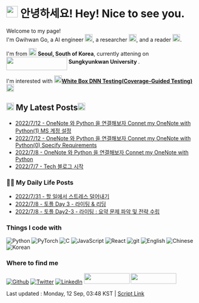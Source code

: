 <!-- 
Section 1
-->
<h1><img src="https://emojis.slackmojis.com/emojis/images/1531849430/4246/blob-sunglasses.gif?1531849430" width="30"/> 안녕하세요! Hey! Nice to see you.</h1>


<p>Welcome to my page! </br> I'm Gwihwan Go, a AI engineer <img src="https://img.icons8.com/external-flat-juicy-fish/60/000000/external-algorithm-data-science-flat-flat-juicy-fish.png" width="20"/>, a researcher <img src="https://img.icons8.com/external-others-pike-picture/50/000000/external-Research-neural-others-pike-picture.png" width="20"/>, and a reader <img src="https://img.icons8.com/fluency/48/000000/book-shelf.png" width="20"/>. 

I'm from <img src="https://img.icons8.com/office/40/000000/south-korea.png" width="20" /> <b>Seoul, South of Korea</b>, currently attening on  <b>  </b><img src="https://user-images.githubusercontent.com/83144588/170834605-a93b91ef-8e9b-4065-8249-0028c431d2a5.png" width="160" height="35" align="middle"/> <b>Sungkyunkwan University </b>. 

I'm interested with <strong><img src="https://emojipedia-us.s3.dualstack.us-west-1.amazonaws.com/thumbs/240/apple/237/fire_1f525.png" width="20" alt="new" /><U>White Box DNN Testing(Coverage-Guided Testing)</U><img src="https://emojipedia-us.s3.dualstack.us-west-1.amazonaws.com/thumbs/240/apple/237/fire_1f525.png" width="20" alt="new" /></strong></p>
<!-- 
Section 1
-->


<!-- 
Section 3 header
-->

<h2><img src="https://emojipedia-us.s3.dualstack.us-west-1.amazonaws.com/thumbs/240/apple/237/fire_1f525.png" width="20" alt="new" /><b> My Latest Posts</b><img src="https://emojipedia-us.s3.dualstack.us-west-1.amazonaws.com/thumbs/240/apple/237/fire_1f525.png" width="20" alt="new" /></h2>
<!-- 
Section 3 header
-->

<!-- 
Section 3
-->
- [2022/7/12 - OneNote 와 Python 을 연결해보자 Connet my OneNote with Python(1) MS 계정 설정](https://velog.io/@return_go/OneNote-%EC%99%80-Python-%EC%9D%84-%EC%97%B0%EA%B2%B0%ED%95%B4%EB%B3%B4%EC%9E%90-Connet-my-OneNote-with-Python-1-MS-%EA%B3%84%EC%A0%95-%EC%84%A4%EC%A0%95) <br>
- [2022/7/12 - OneNote 와 Python 을 연결해보자 Connet my OneNote with Python(0) Specify Requirements](https://velog.io/@return_go/OneNote-%EC%99%80-Python-%EC%9D%84-%EC%97%B0%EA%B2%B0%ED%95%B4%EB%B3%B4%EC%9E%90-Connet-my-OneNote-with-Python-0) <br>
- [2022/7/8 - OneNote 와 Python 을 연결해보자  Connet my OneNote with Python](https://velog.io/@return_go/OneNote-%EC%99%80-Python-%EC%9D%84-%EC%97%B0%EA%B2%B0%ED%95%B4%EB%B3%B4%EC%9E%90-1-Connet-my-OneNote-with-Python) <br>
- [2022/7/7 - Tech 블로그 시작](https://velog.io/@return_go/Tech-%EB%B8%94%EB%A1%9C%EA%B7%B8-%EC%8B%9C%EC%9E%91) <br>
<!-- 
Section 3
-->
<!-- 
Section 4 header
-->

<h3><b>🤟🏻  My Daily Life Posts</b></h3>
<!-- 
Section 4 header
-->

<!-- 
Section 4
-->
- [2022/7/31 - 할 일에서 스트레스 덜어내기](https://blog.naver.com/ie1914/222835967152) <br>
- [2022/7/8 - 토플 Day 3 - 라이팅 & 리딩](https://blog.naver.com/ie1914/222805099378) <br>
- [2022/7/8 - 토플 Day2-3 - 라이팅 : 요약 문제 파악 및 전략 수립](https://blog.naver.com/ie1914/222804572764) <br>
<!-- 
Section 4
-->
<!-- 
Section 5
-->
<!-- 
Section 2
-->
<h3>Things I code with</h3>
<p>
	<img alt="Python" src="https://img.shields.io/badge/-Python-3776AB?style=flat-square&logo=python&logoColor=yellow" /> 
	<img alt="PyTorch" src="https://img.shields.io/badge/-PyTorch-white?style=flat-square&logo=pytorch&logoColor=orrange" />
	<img alt="C" src="https://img.shields.io/badge/-C language-00599C?style=flat-square&logo=C&logoColor=black" />
	<img alt="JavaScript" src="https://img.shields.io/badge/-JavaScript-F7DF1E?style=flat-square&logo=JavaScript&logoColor=black" />
  <img alt="React" src="https://img.shields.io/badge/-React-45b8d8?style=flat-square&logo=react&logoColor=white" />
  <img alt="git" src="https://img.shields.io/badge/-Git-F05032?style=flat-square&logo=git&logoColor=white" />
  <img alt="English" src="https://img.shields.io/badge/-English-white?style=flat-square&logo=Etsy&logoColor=blue" />
	<img alt="Chinese" src="https://img.shields.io/badge/-Chinese-990000?style=flat-square&logo=Archive of Our Own&logoColor=white"/>
	<img alt="Korean" src="https://img.shields.io/badge/-Korean-003459?style=flat-square&logo=Koa&logoColor=red" />
</p>

<!-- 
Section 2
-->
<h3>Where to find me</h3>
<p><a href="https://github.com/Gwihwan-Go" target="_blank"><img alt="Github" src="https://img.shields.io/badge/GitHub-%2312100E.svg?&style=for-the-badge&logo=Github&logoColor=white" /></a> <a href="https://twitter.com/Gwihwan_Go" target="_blank"><img alt="Twitter" src="https://img.shields.io/badge/twitter-%231DA1F2.svg?&style=for-the-badge&logo=twitter&logoColor=white" /></a> <a href="https://www.linkedin.com/in/%EA%B7%80%ED%99%98-%EA%B3%A0-9687b323a/" target="_blank"><img alt="LinkedIn" src="https://img.shields.io/badge/linkedin-%230077B5.svg?&style=for-the-badge&logo=linkedin&logoColor=white" /></a> <a href="https://blog.naver.com/ie1914" target="_blank"><img src="https://drive.google.com/uc?export=view&id=1sNg_ePXtgP6i-FMQwqpyuGV_v5PLMqUx" width="120" height="28"/></a>
 <a href="https://velog.io/@return_go" target="_blank"><img src="https://drive.google.com/uc?export=view&id=19f0ZaXBiA72-af7YW5sE84k6DLGbfnaP" width="120" height="28"/></a>
</p>
<!-- 
Section 5
-->

<!-- 
Footer
-->
Last updated : Monday, 12 Sep, 03:48 KST | [Script Link](https://api.github.com/gists/eb5d0abf02532775199f267397dc1b3d) 
<!-- 
Footer
-->
